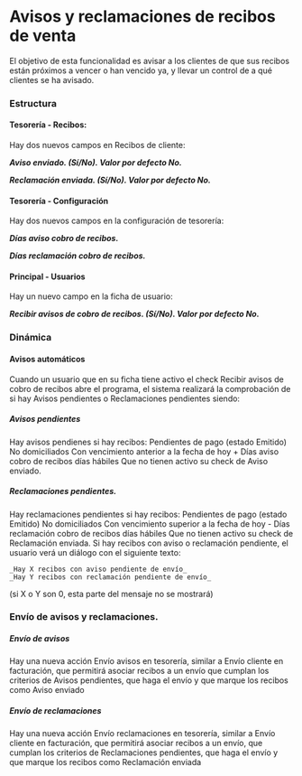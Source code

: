 # Avisos y reclamaciones de recibos de venta
El objetivo de esta funcionalidad es avisar a los clientes de que sus recibos están próximos a vencer o han vencido ya, y llevar un control de a qué clientes se ha avisado.

### Estructura

#### Tesorería - Recibos:
Hay dos nuevos campos en Recibos de cliente:

***Aviso enviado. (Sí/No). Valor por defecto No.***

***Reclamación enviada. (Sí/No). Valor por defecto No.***
#### Tesorería - Configuración
Hay dos nuevos campos en la configuración de tesorería:

***Días aviso cobro de recibos.***

***Días reclamación cobro de recibos.***
#### Principal - Usuarios
Hay un nuevo campo en la ficha de usuario:

***Recibir avisos de cobro de recibos. (Sí/No). Valor por defecto No.***
### Dinámica
#### Avisos automáticos
Cuando un usuario que en su ficha tiene activo el check Recibir avisos de cobro de recibos abre el programa, el sistema realizará la comprobación de si hay Avisos pendientes o Reclamaciones pendientes siendo:

##### Avisos pendientes 
Hay avisos pendienes si hay recibos:
Pendientes de pago (estado Emitido)
No domiciliados
Con vencimiento anterior a la fecha de hoy + Días aviso cobro de recibos días hábiles
Que no tienen activo su check de Aviso enviado.
##### Reclamaciones pendientes.
Hay reclamaciones pendientes si hay recibos:
Pendientes de pago (estado Emitido)
No domiciliados
Con vencimiento superior a la fecha de hoy - Días reclamación cobro de recibos días hábiles
Que no tienen activo su check de Reclamación enviada.
Si hay recibos con aviso o reclamación pendiente, el usuario verá un diálogo con el siguiente texto:

	_Hay X recibos con aviso pendiente de envío_
	_Hay Y recibos con reclamación pendiente de envío_
(si X o Y son 0, esta parte del mensaje no se mostrará)

### Envío de avisos y reclamaciones.
##### Envío de avisos
Hay una nueva acción Envío avisos en tesorería, similar a Envío cliente en facturación, que permitirá asociar recibos a un envío que cumplan los criterios de Avisos pendientes, que haga el envío y que marque los recibos como Aviso enviado

##### Envío de reclamaciones
Hay una nueva acción Envío reclamaciones en tesorería, similar a Envío cliente en facturación, que permitirá asociar recibos a un envío, que cumplan los criterios de Reclamaciones pendientes, que haga el envío y que marque los recibos como Reclamación enviada